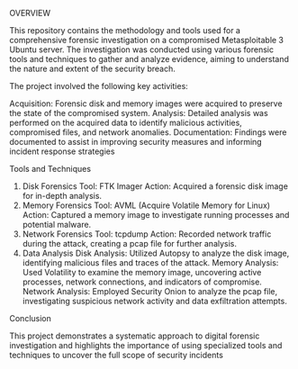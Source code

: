 
OVERVIEW

This repository contains the methodology and tools used for a comprehensive forensic investigation on a compromised Metasploitable 3 Ubuntu server. The investigation was conducted using various forensic tools and techniques to gather and analyze evidence, aiming to understand the nature and extent of the security breach.


The project involved the following key activities:

Acquisition: Forensic disk and memory images were acquired to preserve the state of the compromised system.
Analysis: Detailed analysis was performed on the acquired data to identify malicious activities, compromised files, and network anomalies.
Documentation: Findings were documented to assist in improving security measures and informing incident response strategies


Tools and Techniques
1. Disk Forensics
Tool: FTK Imager
Action: Acquired a forensic disk image for in-depth analysis.
2. Memory Forensics
Tool: AVML (Acquire Volatile Memory for Linux)
Action: Captured a memory image to investigate running processes and potential malware.
3. Network Forensics
Tool: tcpdump
Action: Recorded network traffic during the attack, creating a pcap file for further analysis.
4. Data Analysis
Disk Analysis: Utilized Autopsy to analyze the disk image, identifying malicious files and traces of the attack.
Memory Analysis: Used Volatility to examine the memory image, uncovering active processes, network connections, and indicators of compromise.
Network Analysis: Employed Security Onion to analyze the pcap file, investigating suspicious network activity and data exfiltration attempts.


Conclusion

This project demonstrates a systematic approach to digital forensic investigation and highlights the importance of using specialized tools and techniques to uncover the full scope of security incidents
